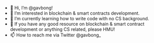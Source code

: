 - 👋 Hi, I’m @gavbong!
- 👀 I’m interested in blockchain & smart contracts development.
- 🌱 I’m currently learning how to write code with no CS background.
- 💞️ If you have any good resource on blockchain & smart contract development or anything CS related, please HMU! 
- 📫 How to reach me via Twitter @gavbong_

<!---
gavbong/gavbong is a ✨ special ✨ repository because its `README.md` (this file) appears on your GitHub profile.
You can click the Preview link to take a look at your changes.
--->

